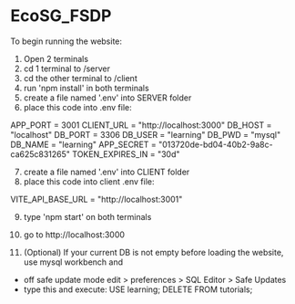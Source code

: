 # EcoSG_FSDP

To begin running the website:
1. Open 2 terminals
2. cd 1 terminal to /server
3. cd the other terminal to /client
4. run 'npm install' in both terminals
5. create a file named '.env' into SERVER folder
6. place this code into .env file:

APP_PORT = 3001
CLIENT_URL = "http://localhost:3000"
DB_HOST = "localhost"
DB_PORT = 3306
DB_USER = "learning"
DB_PWD = "mysql"
DB_NAME = "learning"
APP_SECRET = "013720de-bd04-40b2-9a8c-ca625c831265"
TOKEN_EXPIRES_IN = "30d"

7. create a file named '.env' into CLIENT folder
8. place this code into client .env file:

VITE_API_BASE_URL = "http://localhost:3001"

9. type 'npm start' on both terminals
10. go to http://localhost:3000

11. (Optional) If your current DB is not empty before loading the website, 
use mysql workbench and
- off safe update mode 
edit > preferences > SQL Editor > Safe Updates
- type this and execute:
USE learning;
DELETE FROM tutorials;